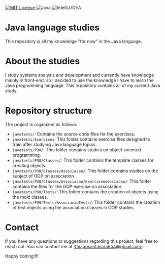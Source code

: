 [![MIT License](https://img.shields.io/badge/License-MIT-green.svg)](https://choosealicense.com/licenses/mit/)
![Java](https://img.shields.io/badge/java-%23ED8B00.svg?style=for-the-badge&logo=openjdk&logoColor=white)
![IntelliJ IDEA](https://img.shields.io/badge/IntelliJIDEA-000000.svg?style=for-the-badge&logo=intellij-idea&logoColor=white)
# Java language studies
This repository is all my knowledge "for now" in the Java language.
# About the studies
I study systems analysis and development and currently have knowledge mainly in front-end, so I decided to use the knowledge I have to learn the Java programming language. This repository contains all of my current Java study.
# Repository structure
The project is organized as follows:
* `javatests/`: Contains the source code files for the exercises.
* `javatests/Exercises`: This folder contains exercise files designed to train after studying Java language topics.
* `javatests/POO/`: This folder contains studies on object-oriented programming.
* `javatests/POO/Classes/`: This folder contains the template classes for creating objects.
* `javatests/POO/Classes/Associacao/`: This folder contains studies on the subject of OOP on association
* `javatests/POO/Classes/Associacao/ExerciseAssociacao/`: This folder contains the files for the OOP exercise on association
* `javatests/POO/Tests/`: This folder contains the creation of objects using the mold classes.
* `javatests/POO/Tests/AssociacaoTests/`: This folder contains the creation of test objects using the association classes in OOP studies

# Contact
If you have any questions or suggestions regarding this project, feel free to reach out. You can contact me at [thiagosantanara654@gmail.com].

Happy coding!!!!




